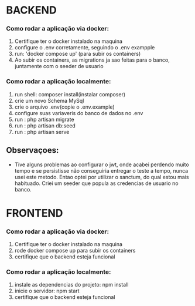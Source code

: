 #  BACKEND

### Como rodar a aplicação via docker:
1. Certifique ter o docker instalado na maquina
2. configure o .env corretamente, seguindo o .env exampple
3. run: 'docker compose up' (para subir os containers) 
4. Ao subir os containers, as migrations ja sao feitas para o banco, juntamente com o seeder de usuario

### Como rodar a aplicação localmente:
1. run shell: composer install(instalar composer)
2. crie um novo Schema MySql
3. crie o arquivo .env(copie o .env.example)
4. configure suas variaveris do banco de dados no .env
5. run : php artisan migrate
6. run : php artisan db:seed
7. run : php artisan serve
## Observaçoes:

- Tive alguns problemas ao configurar o jwt, onde acabei perdendo muito tempo e se persistisse não conseguiria entregar o teste a tempo, nunca usei este metodo. Entao optei por utilizar o sanctum, do qual estou mais habituado. Criei  um seeder que popula as credencias de usuario no banco.

# FRONTEND

### Como rodar a aplicação via docker:
1. Certifique ter o docker instalado na maquina
3. rode docker compose up para subir os containers
4. certifique que o backend esteja funcional

### Como rodar a aplicação localmente:
1. instale as dependencias do projeto: npm install
2. inicie o servidor: npm start
3.  certifique que o backend esteja funcional


